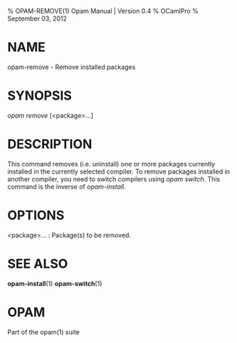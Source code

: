 % OPAM-REMOVE(1) Opam Manual | Version 0.4
% OCamlPro
% September 03, 2012

# NAME

opam-remove - Remove installed packages

# SYNOPSIS

*opam remove* [\<package\>...]

# DESCRIPTION

This command removes (i.e. uninstall) one or more packages currently
installed in the currently selected compiler. To remove packages
installed in another compiler, you need to switch compilers using
*opam switch*. This command is the inverse of *opam-install*.

# OPTIONS

\<package\>...
:   Package(s) to be removed.


# SEE ALSO

**opam-install**(1) **opam-switch**(1)

# OPAM

Part of the opam(1) suite

